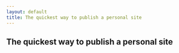 ```yaml
---
layout: default
title: The quickest way to publish a personal site
---
```


## The quickest way to publish a personal site 